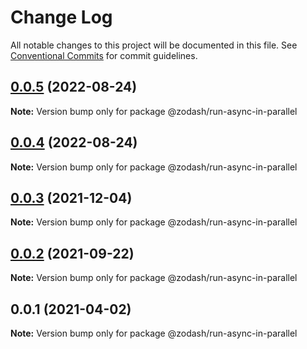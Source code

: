 # Change Log

All notable changes to this project will be documented in this file.
See [Conventional Commits](https://conventionalcommits.org) for commit guidelines.

## [0.0.5](https://github.com/zcorky/zodash/compare/@zodash/run-async-in-parallel@0.0.4...@zodash/run-async-in-parallel@0.0.5) (2022-08-24)

**Note:** Version bump only for package @zodash/run-async-in-parallel





## [0.0.4](https://github.com/zcorky/zodash/compare/@zodash/run-async-in-parallel@0.0.3...@zodash/run-async-in-parallel@0.0.4) (2022-08-24)

**Note:** Version bump only for package @zodash/run-async-in-parallel





## [0.0.3](https://github.com/zcorky/zodash/compare/@zodash/run-async-in-parallel@0.0.2...@zodash/run-async-in-parallel@0.0.3) (2021-12-04)

**Note:** Version bump only for package @zodash/run-async-in-parallel





## [0.0.2](https://github.com/zcorky/zodash/compare/@zodash/run-async-in-parallel@0.0.1...@zodash/run-async-in-parallel@0.0.2) (2021-09-22)

**Note:** Version bump only for package @zodash/run-async-in-parallel





## 0.0.1 (2021-04-02)

**Note:** Version bump only for package @zodash/run-async-in-parallel
